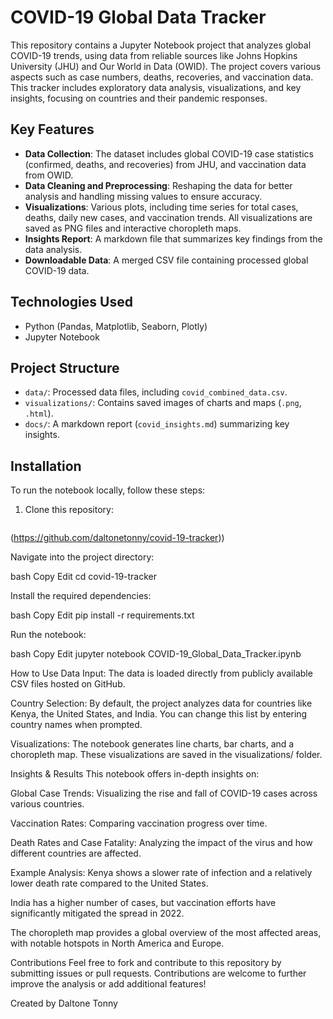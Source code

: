 # COVID-19 Global Data Tracker

This repository contains a Jupyter Notebook project that analyzes global COVID-19 trends, using data from reliable sources like Johns Hopkins University (JHU) and Our World in Data (OWID). The project covers various aspects such as case numbers, deaths, recoveries, and vaccination data. This tracker includes exploratory data analysis, visualizations, and key insights, focusing on countries and their pandemic responses.

## Key Features
- **Data Collection**: The dataset includes global COVID-19 case statistics (confirmed, deaths, and recoveries) from JHU, and vaccination data from OWID.
- **Data Cleaning and Preprocessing**: Reshaping the data for better analysis and handling missing values to ensure accuracy.
- **Visualizations**: Various plots, including time series for total cases, deaths, daily new cases, and vaccination trends. All visualizations are saved as PNG files and interactive choropleth maps.
- **Insights Report**: A markdown file that summarizes key findings from the data analysis.
- **Downloadable Data**: A merged CSV file containing processed global COVID-19 data.

## Technologies Used
- Python (Pandas, Matplotlib, Seaborn, Plotly)
- Jupyter Notebook

## Project Structure
- `data/`: Processed data files, including `covid_combined_data.csv`.
- `visualizations/`: Contains saved images of charts and maps (`.png`, `.html`).
- `docs/`: A markdown report (`covid_insights.md`) summarizing key insights.

## Installation

To run the notebook locally, follow these steps:

1. Clone this repository:
   ```bash
  (https://github.com/daltonetonny/covid-19-tracker))

  
  
    

    

Navigate into the project directory:

bash
Copy
Edit
cd covid-19-tracker

  
  
    

    

Install the required dependencies:

bash
Copy
Edit
pip install -r requirements.txt

  
  
    

    

Run the notebook:

bash
Copy
Edit
jupyter notebook COVID-19_Global_Data_Tracker.ipynb

  
  
    

    

How to Use
Data Input: The data is loaded directly from publicly available CSV files hosted on GitHub.

Country Selection: By default, the project analyzes data for countries like Kenya, the United States, and India. You can change this list by entering country names when prompted.

Visualizations: The notebook generates line charts, bar charts, and a choropleth map. These visualizations are saved in the visualizations/ folder.

Insights & Results
This notebook offers in-depth insights on:

Global Case Trends: Visualizing the rise and fall of COVID-19 cases across various countries.

Vaccination Rates: Comparing vaccination progress over time.

Death Rates and Case Fatality: Analyzing the impact of the virus and how different countries are affected.

Example Analysis:
Kenya shows a slower rate of infection and a relatively lower death rate compared to the United States.

India has a higher number of cases, but vaccination efforts have significantly mitigated the spread in 2022.

The choropleth map provides a global overview of the most affected areas, with notable hotspots in North America and Europe.

Contributions
Feel free to fork and contribute to this repository by submitting issues or pull requests. Contributions are welcome to further improve the analysis or add additional features!

Created by Daltone Tonny
